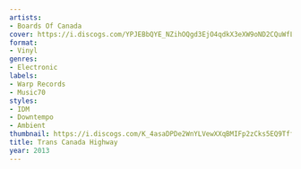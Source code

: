 ```yaml
---
artists:
- Boards Of Canada
cover: https://i.discogs.com/YPJEBbQYE_NZihOQgd3EjO4qdkX3eXW9oND2CQuWfL0/rs:fit/g:sm/q:90/h:600/w:600/czM6Ly9kaXNjb2dz/LWRhdGFiYXNlLWlt/YWdlcy9SLTUwOTQ0/NDgtMTM4NTMzNTI4/Ny04NzAxLmpwZWc.jpeg
format:
- Vinyl
genres:
- Electronic
labels:
- Warp Records
- Music70
styles:
- IDM
- Downtempo
- Ambient
thumbnail: https://i.discogs.com/K_4asaDPDe2WnYLVewXXqBMIFp2zCks5EQ9Tff2w-r4/rs:fit/g:sm/q:40/h:150/w:150/czM6Ly9kaXNjb2dz/LWRhdGFiYXNlLWlt/YWdlcy9SLTUwOTQ0/NDgtMTM4NTMzNTI4/Ny04NzAxLmpwZWc.jpeg
title: Trans Canada Highway
year: 2013
---
```

